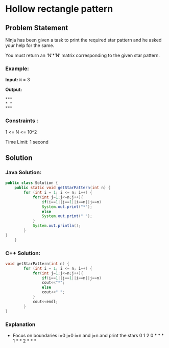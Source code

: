 # Hollow rectangle pattern

## Problem Statement
Ninja has been given a task to print the required star pattern and he asked your help for the same.

You must return an ‘N’*’N’ matrix corresponding to the given star pattern.

### Example:

**Input:** `N` = 3

**Output:** 
```
***
* *
***
```

### Constraints :

1  <= N <= 10^2

Time Limit: 1 second

## Solution

### Java Solution:

```java
public class Solution {
    public static void getStarPattern(int n) {
        for (int i = 1; i <= n; i++) {
            for(int j=1;j<=n;j++){
                if(i==1||j==1||i==n||j==n)
                System.out.print("*");
                else
                System.out.print(" ");
            }
            System.out.println();
        }
}
    }
```

###  C++ Solution:

```cpp
void getStarPattern(int n) {
        for (int i = 1; i <= n; i++) {
            for(int j=1;j<=n;j++){
                if(i==1||j==1||i==n||j==n)
                cout<<"*";
                else
                cout<<" ";
            }
            cout<<endl;
        }
}
```

### Explanation
- Focus on boundaries i=0 j=0 i=n and j=n and print the stars
  0 1 2
0 * * *
1 *   *
2 * * *
